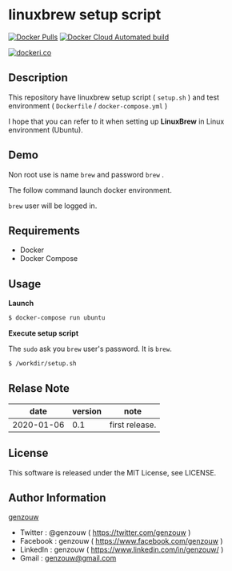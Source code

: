 # linuxbrew setup script

[![Docker Pulls](https://img.shields.io/docker/pulls/genzouw/linuxbrew_setup_script.svg?style=for-the-badge)](https://hub.docker.com/r/genzouw/linuxbrew_setup_script/)
[![Docker Cloud Automated build](https://img.shields.io/docker/cloud/automated/genzouw/linuxbrew_setup_script.svg?style=for-the-badge)](https://hub.docker.com/r/genzouw/linuxbrew_setup_script/)

[![dockeri.co](https://dockeri.co/image/genzouw/linuxbrew_setup_script)](https://hub.docker.com/r/genzouw/linuxbrew_setup_script)

## Description

This repository have linuxbrew setup script ( `setup.sh` ) and test environment ( `Dockerfile` / `docker-compose.yml` )

I hope that you can refer to it when setting up **LinuxBrew** in Linux environment (Ubuntu).

## Demo

Non root use is name `brew` and password `brew` .

The follow command launch docker environment.

`brew` user will be logged in.

## Requirements

* Docker
* Docker Compose

## Usage

**Launch**

```bash
$ docker-compose run ubuntu
```

**Execute setup script**

The `sudo` ask you `brew` user's password.
It is `brew`.

```bash
$ /workdir/setup.sh
```


## Relase Note

| date       | version | note           |
| ---        | ---     | ---            |
| 2020-01-06 | 0.1     | first release. |


## License

This software is released under the MIT License, see LICENSE.

## Author Information

[genzouw](https://genzouw.com)

* Twitter   : @genzouw ( https://twitter.com/genzouw )
* Facebook  : genzouw ( https://www.facebook.com/genzouw )
* LinkedIn  : genzouw ( https://www.linkedin.com/in/genzouw/ )
* Gmail     : genzouw@gmail.com
